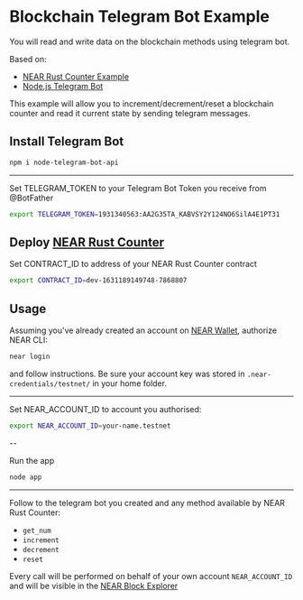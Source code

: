# Blockchain Telegram Bot Example

You will read and write data on the blockchain methods using telegram bot.

Based on: 
- [NEAR Rust Counter Example](https://examples.near.org/rust-counter)
- [Node.js Telegram Bot](https://github.com/yagop/node-telegram-bot-api)

This example will allow you to increment/decrement/reset a blockchain counter and read it current state by sending telegram messages.

## Install Telegram Bot

```sh
npm i node-telegram-bot-api
```

---

Set TELEGRAM_TOKEN to your Telegram Bot Token you receive from @BotFather

```sh
export TELEGRAM_TOKEN=1931340563:AA2G35TA_KABVSY2Y124NO6SilA4E1PT31
````

## Deploy [NEAR Rust Counter](https://examples.near.org/rust-counter)

Set CONTRACT_ID to address of your NEAR Rust Counter contract

```sh
export CONTRACT_ID=dev-1631189149748-7868807
````

## Usage

Assuming you've already created an account on [NEAR Wallet], authorize NEAR CLI:

 ```sh
 near login
```
 
 and follow instructions. Be sure your account key was stored in `.near-credentials/testnet/` in your home folder.

---

Set NEAR_ACCOUNT_ID to account you authorised: 

```sh
export NEAR_ACCOUNT_ID=your-name.testnet
```

--

Run the app

```sh
node app
```

---

Follow to the telegram bot you created and any method available by NEAR Rust Counter:

- `get_num`
- `increment`
- `decrement`
- `reset`

Every call will be performed on behalf of your own account `NEAR_ACCOUNT_ID` and will be visible in the [NEAR Block Explorer]

[NEAR Wallet]: https://wallet.testnet.near.org/
[NEAR Block Explorer]: https://explorer.testnet.near.org/

